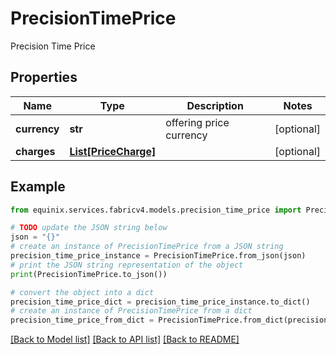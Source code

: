 # PrecisionTimePrice

Precision Time Price

## Properties

Name | Type | Description | Notes
------------ | ------------- | ------------- | -------------
**currency** | **str** | offering price currency | [optional] 
**charges** | [**List[PriceCharge]**](PriceCharge.md) |  | [optional] 

## Example

```python
from equinix.services.fabricv4.models.precision_time_price import PrecisionTimePrice

# TODO update the JSON string below
json = "{}"
# create an instance of PrecisionTimePrice from a JSON string
precision_time_price_instance = PrecisionTimePrice.from_json(json)
# print the JSON string representation of the object
print(PrecisionTimePrice.to_json())

# convert the object into a dict
precision_time_price_dict = precision_time_price_instance.to_dict()
# create an instance of PrecisionTimePrice from a dict
precision_time_price_from_dict = PrecisionTimePrice.from_dict(precision_time_price_dict)
```
[[Back to Model list]](../README.md#documentation-for-models) [[Back to API list]](../README.md#documentation-for-api-endpoints) [[Back to README]](../README.md)


